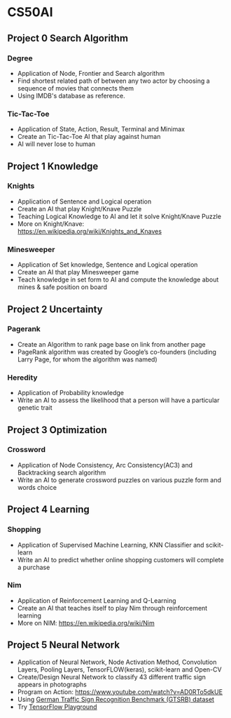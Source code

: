 # CS50AI

## Project 0 Search Algorithm

### Degree
- Application of Node, Frontier and Search algorithm
- Find shortest related path of between any two actor by choosing a sequence of movies that connects them
- Using IMDB's database as reference.

### Tic-Tac-Toe
- Application of State, Action, Result, Terminal and Minimax
- Create an Tic-Tac-Toe AI that play against human
- AI will never lose to human

## Project 1 Knowledge

### Knights
- Application of Sentence and Logical operation
- Create an AI that play Knight/Knave Puzzle 
- Teaching Logical Knowledge to AI and let it solve Knight/Knave Puzzle
- More on Knight/Knave: https://en.wikipedia.org/wiki/Knights_and_Knaves

### Minesweeper
- Application of Set knowledge, Sentence and Logical operation
- Create an AI that play Minesweeper game
- Teach knowledge in set form to AI and compute the knowledge about mines & safe position on board

## Project 2 Uncertainty

### Pagerank
- Create an Algorithm to rank page base on link from another page
- PageRank algorithm was created by Google’s co-founders (including Larry Page, for whom the algorithm was named)

### Heredity
- Application of Probability knowledge
- Write an AI to assess the likelihood that a person will have a particular genetic trait


## Project 3 Optimization

### Crossword
- Application of Node Consistency, Arc Consistency(AC3) and Backtracking search algorithm
- Write an AI to generate crossword puzzles on various puzzle form and words choice

## Project 4 Learning

### Shopping
- Application of Supervised Machine Learning, KNN Classifier and scikit-learn
- Write an AI to predict whether online shopping customers will complete a purchase

### Nim
- Application of Reinforcement Learning and Q-Learning 
- Create an AI that teaches itself to play Nim through reinforcement learning
- More on NIM: https://en.wikipedia.org/wiki/Nim

## Project 5 Neural Network
- Application of Neural Network, Node Activation Method, Convolution Layers, Pooling Layers, TensorFLOW(keras), scikit-learn and Open-CV
- Create/Design Neural Network to classify 43 different traffic sign appears in photographs
- Program on Action: https://www.youtube.com/watch?v=AD0RTo5dkUE
- Using <a href="https://benchmark.ini.rub.de/?section=gtsrb&subsection=news"> German Traffic Sign Recognition Benchmark (GTSRB) dataset </a>
- Try <a href="https://playground.tensorflow.org/">TensorFlow Playground </a>


